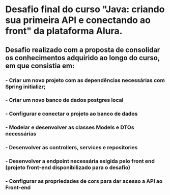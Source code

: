 # Desafio final do curso "Java: criando sua primeira API e conectando ao front" da plataforma Alura.
## Desafio realizado com a proposta de consolidar os conhecimentos adquirido ao longo do curso, em que consistia em:
### - Criar um novo projeto com as dependências necessárias com Spring initializr;
### - Criar um novo banco de dados postgres local
### - Configurar e conectar o projeto ao banco de dados
### - Modelar e desenvolver as classes Models e DTOs necessárias
### - Desenvolver as controllers, services e repositories
### - Desenvolver a endpoint necessária exigida pelo front end (projeto front-end disponibilizado para o desafio)
### - Configurar as propriedades de cors para dar acesso a API ao Front-end
